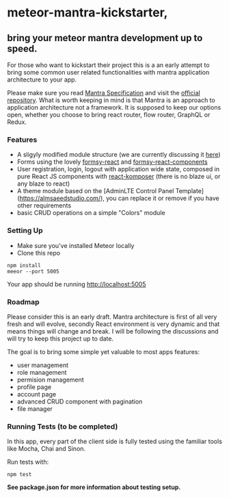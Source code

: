 
# meteor-mantra-kickstarter,

## bring your meteor mantra development up to speed.

 For those who want to kickstart their project this is a an early attempt to bring some common user related functionalities with mantra application architecture to your app.

Please make sure you read [Mantra Specification](https://kadirahq.github.io/mantra/) and visit the [official repository](https://github.com/kadirahq/mantra). What is worth keeping in mind is that Mantra is an approach to application architecture not a framework. It is supposed to keep our options open, whether you choose to bring react router, flow router, GraphQL or Redux.  

### Features

* A sligyly modified module structure (we are currently discussing it [here](https://github.com/kadirahq/mantra/issues/3))
* Forms using the lovely [formsy-react](https://github.com/christianalfoni/formsy-react) and [formsy-react-components](https://github.com/twisty/formsy-react-components)
* User registration, login, logout with application wide state, composed in pure React JS components with [react-komposer](https://github.com/kadirahq/react-komposer) (there is no blaze ui, or any blaze to react)
* A theme module based on the [AdminLTE Control Panel Template] (https://almsaeedstudio.com/), you can replace it or remove if you have other requirements
* basic CRUD operations on a simple "Colors" module

### Setting Up

* Make sure you've installed Meteor locally
* Clone this repo

```
npm install
meeor --port 5005
```
Your app should be running [http://localhost:5005](http://localhost:5005)

### Roadmap

Please consider this is an early draft. Mantra architecture is first of all very fresh and will evolve, secondly React environment is very dynamic and that means things will change and break. I will be following the discussions and will try to keep this project up to date.

The goal is to bring some simple yet valuable to most apps features:

* user management
* role management
* permision management
* profile page
* account page
* advanced CRUD component with pagination
* file manager

### Running Tests (to be completed)

In this app, every part of the client side is fully tested using the familiar tools like Mocha, Chai and Sinon.

Run tests with:

```
npm test
```

**See package.json for more information about testing setup.**
